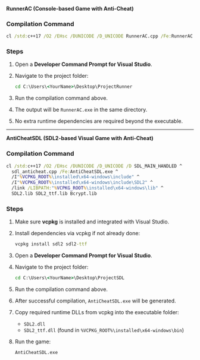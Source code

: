 **RunnerAC (Console-based Game with Anti-Cheat)**

### **Compilation Command**

```bat
cl /std:c++17 /O2 /EHsc /DUNICODE /D_UNICODE RunnerAC.cpp /Fe:RunnerAC.exe /link Bcrypt.lib
```

### **Steps**

1. Open a **Developer Command Prompt for Visual Studio**.
2. Navigate to the project folder:

   ```bat
   cd C:\Users\<YourName>\Desktop\ProjectRunner
   ```
3. Run the compilation command above.
4. The output will be `RunnerAC.exe` in the same directory.
5. No extra runtime dependencies are required beyond the executable.

---
**AntiCheatSDL (SDL2-based Visual Game with Anti-Cheat)**

### **Compilation Command**

```bat
cl /std:c++17 /O2 /EHsc /DUNICODE /D_UNICODE /D SDL_MAIN_HANDLED ^
  sdl_anticheat.cpp /Fe:AntiCheatSDL.exe ^
  /I"%VCPKG_ROOT%\installed\x64-windows\include" ^
  /I"%VCPKG_ROOT%\installed\x64-windows\include\SDL2" ^
  /link /LIBPATH:"%VCPKG_ROOT%\installed\x64-windows\lib" ^
  SDL2.lib SDL2_ttf.lib Bcrypt.lib
```

### **Steps**

1. Make sure **vcpkg** is installed and integrated with Visual Studio.
2. Install dependencies via vcpkg if not already done:

   ```bat
   vcpkg install sdl2 sdl2-ttf
   ```
3. Open a **Developer Command Prompt for Visual Studio**.
4. Navigate to the project folder:

   ```bat
   cd C:\Users\<YourName>\Desktop\ProjectSDL
   ```
5. Run the compilation command above.
6. After successful compilation, `AntiCheatSDL.exe` will be generated.
7. Copy required runtime DLLs from vcpkg into the executable folder:

   * `SDL2.dll`
   * `SDL2_ttf.dll`
     (found in `%VCPKG_ROOT%\installed\x64-windows\bin`)
8. Run the game:

   ```bat
   AntiCheatSDL.exe
   ```
